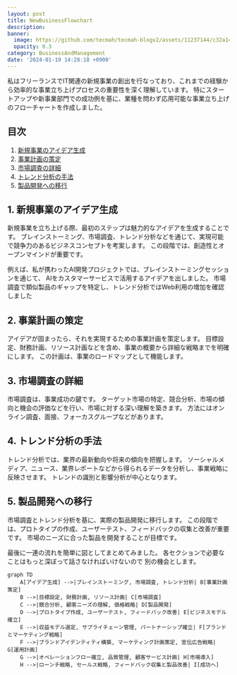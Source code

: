 ```yaml
---
layout: post
title: NewBusinessFlowchart
description:
banner:
  image: https://github.com/tecmah/tecmah-blogv2/assets/11237144/c32a1438-6aec-4503-a346-563e5b928081
  opacity: 0.3
category: BusinessAndManagement
date: '2024-01-19 14:28:18 +0900'
---
```


私はフリーランスでIT関連の新規事業の創出を行なっており、これまでの経験から効率的な事業立ち上げプロセスの重要性を深く理解しています。
特にスタートアップや新事業部門での成功例を基に、業種を問わず応用可能な事業立ち上げのフローチャートを作成しました。


## 目次

1. [新規事業のアイデア生成](#1-新規事業のアイデア生成)
2. [事業計画の策定](#2-事業計画の策定)
3. [市場調査の詳細](#3-市場調査の詳細)
4. [トレンド分析の手法](#4-トレンド分析の手法)
5. [製品開発への移行](#5-製品開発への移行)

## 1. 新規事業のアイデア生成

新規事業を立ち上げる際、最初のステップは魅力的なアイデアを生成することです。
ブレインストーミング、市場調査、トレンド分析などを通じて、実現可能で競争力のあるビジネスコンセプトを考案します。
この段階では、創造性とオープンマインドが重要です。

例えば、私が携わったAI開発プロジェクトでは、ブレインストーミングセッションを通じて、
AIをカスタマーサービスで活用するアイデアを出しました。
市場調査で類似製品のギャップを特定し、トレンド分析ではWeb利用の増加を確認しました

## 2. 事業計画の策定

アイデアが固まったら、それを実現するための事業計画を策定します。
目標設定、財務計画、リソース計画などを含め、事業の概要から詳細な戦略までを明確にします。
この計画は、事業のロードマップとして機能します。

## 3. 市場調査の詳細

市場調査は、事業成功の鍵です。
ターゲット市場の特定、競合分析、市場の傾向と機会の評価などを行い、市場に対する深い理解を築きます。
方法にはオンライン調査、面接、フォーカスグループなどがあります。

## 4. トレンド分析の手法

トレンド分析では、業界の最新動向や将来の傾向を把握します。
ソーシャルメディア、ニュース、業界レポートなどから得られるデータを分析し、事業戦略に反映させます。
トレンドの識別と影響分析が中心となります。

## 5. 製品開発への移行

市場調査とトレンド分析を基に、実際の製品開発に移行します。
この段階では、プロトタイプの作成、ユーザーテスト、フィードバックの収集と改善が重要です。
市場のニーズに合った製品を開発することが目標です。

最後に一連の流れを簡単に図としてまとめてみました。
各セクションで必要なことはもっと深ぼって話さなければいけないので
別の機会とします。

```mermaid!
graph TD
    A[アイデア生成] -->|ブレインストーミング, 市場調査, トレンド分析| B[事業計画策定]
    B -->|目標設定, 財務計画, リソース計画| C[市場調査]
    C -->|競合分析, 顧客ニーズの理解, 価格戦略| D[製品開発]
    D -->|プロトタイプ作成, ユーザーテスト, フィードバック改善| E[ビジネスモデル確立]
    E -->|収益モデル選定, サプライチェーン管理, パートナーシップ確立| F[ブランドとマーケティング戦略]
    F -->|ブランドアイデンティティ構築, マーケティング計画策定, 宣伝広告戦略| G[運用計画]
    G -->|オペレーションフロー確立, 品質管理, 顧客サービス計画| H[市場導入]
    H -->|ローンチ戦略, セールス戦略, フィードバック収集と製品改善| I[成功へ]
```
